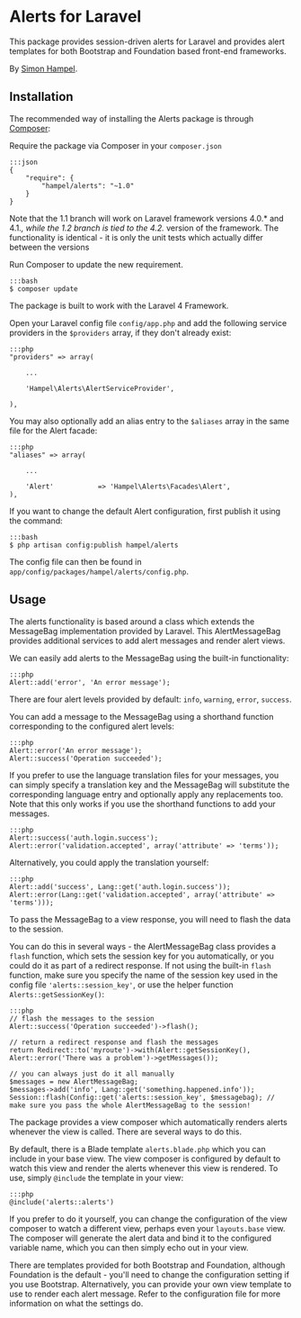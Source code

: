 Alerts for Laravel
==================

This package provides session-driven alerts for Laravel and provides alert templates for both Bootstrap and Foundation
based front-end frameworks.

By [Simon Hampel](http://hampelgroup.com/).

Installation
------------

The recommended way of installing the Alerts package is through [Composer](http://getcomposer.org):

Require the package via Composer in your `composer.json`

	:::json
    {
        "require": {
            "hampel/alerts": "~1.0"
        }
    }

Note that the 1.1 branch will work on Laravel framework versions 4.0.* and 4.1.*, while the 1.2 branch is tied to the
4.2.* version of the framework. The functionality is identical - it is only the unit tests which actually differ between
the versions

Run Composer to update the new requirement.

	:::bash
    $ composer update

The package is built to work with the Laravel 4 Framework.

Open your Laravel config file `config/app.php` and add the following service providers in the `$providers` array, if
they don't already exist:

	:::php
    "providers" => array(

        ...

		'Hampel\Alerts\AlertServiceProvider',

    ),

You may also optionally add an alias entry to the `$aliases` array in the same file for the Alert facade:

	:::php
	"aliases" => array(

		...

		'Alert'			  => 'Hampel\Alerts\Facades\Alert',
	),

If you want to change the default Alert configuration, first publish it using the command:

	:::bash
	$ php artisan config:publish hampel/alerts

The config file can then be found in `app/config/packages/hampel/alerts/config.php`.

Usage
-----

The alerts functionality is based around a class which extends the MessageBag implementation provided by Laravel. This
AlertMessageBag provides additional services to add alert messages and render alert views.

We can easily add alerts to the MessageBag using the built-in functionality:

	:::php
	Alert::add('error', 'An error message');

There are four alert levels provided by default: `info`, `warning`, `error`, `success`.

You can add a message to the MessageBag using a shorthand function corresponding to the configured alert levels:

 	:::php
 	Alert::error('An error message');
 	Alert::success('Operation succeeded');

If you prefer to use the language translation files for your messages, you can simply specify a translation key and the
MessageBag will substitute the corresponding language entry and optionally apply any replacements too. Note that this
only works if you use the shorthand functions to add your messages.

 	:::php
 	Alert::success('auth.login.success');
 	Alert::error('validation.accepted', array('attribute' => 'terms'));

Alternatively, you could apply the translation yourself:

	:::php
	Alert::add('success', Lang::get('auth.login.success'));
 	Alert::error(Lang::get('validation.accepted', array('attribute' => 'terms')));

To pass the MessageBag to a view response, you will need to flash the data to the session.

You can do this in several ways - the AlertMessageBag class provides a `flash` function, which sets the session key for
you automatically, or you could do it as part of a redirect response. If not using the built-in `flash` function, make
sure you specify the name of the session key used in the config file `'alerts::session_key'`, or use the helper function
`Alerts::getSessionKey()`:

	:::php
	// flash the messages to the session
	Alert::success('Operation succeeded')->flash();

	// return a redirect response and flash the messages
	return Redirect::to('myroute')->with(Alert::getSessionKey(), Alert::error('There was a problem')->getMessages());

	// you can always just do it all manually
	$messages = new AlertMessageBag;
	$messages->add('info', Lang::get('something.happened.info'));
	Session::flash(Config::get('alerts::session_key', $messagebag); // make sure you pass the whole AlertMessageBag to the session!

The package provides a view composer which automatically renders alerts whenever the view is called. There are several
ways to do this.

By default, there is a Blade template `alerts.blade.php` which you can include in your base view. The view composer is
configured by default to watch this view and render the alerts whenever this view is rendered. To use, simply `@include`
the template in your view:

	:::php
	@include('alerts::alerts')

If you prefer to do it yourself, you can change the configuration of the view composer to watch a different view,
perhaps even your `layouts.base` view. The composer will generate the alert data and bind it to the configured variable
name, which you can then simply echo out in your view.

There are templates provided for both Bootstrap and Foundation, although Foundation is the default - you'll need to
change the configuration setting if you use Bootstrap. Alternatively, you can provide your own view template to use to
render each alert message.  Refer to the configuration file for more information on what the settings do.
